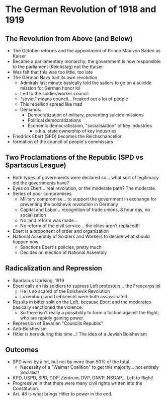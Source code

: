 # The German Revolution of 1918 and 1919
## The Revolution from Above (and Below)
- The October-reforms and the appointment of Prince Max von Baden as Kaiser
- Became a parliamentary monarchy; the government is now responsible to the parliament (Reichstag) not the Kaiser
- Was felt that this was too little, too late
- The German Navy had its own revolution
	- Admirals last minute basically told the sailors to go on a suicide mission for German honor lol
	- Led to the soldier/worker council
	- "soviet" means council... freaked out a lot of people
	- This rebellion spread like mad
	- Demands:
		- Democratization of military, preventing suicide missions
		- Political democratizations
		- Economic democratistaion, "socialisiation" of key industries
			- a.k.a. state ownership of key industries
- Friedrick Ebert (SPD) becomes the Reichschancellor
- formation of the council of people's commissars

## Two Proclamations of the Republic (SPD vs Spartacus League)
- Both types of governments were declared so... what sort of legitimacy did the governments have?
- Eyes on Ebert... real revolution, or the moderate path? The moderate.
- Series of poor compromises
	- Military compromise... to support the government in exchange for preventing the bolshevik revolution in Germany
	- Capital and Labor... recognition of trade unions, 8 hour day, no socialization
	- No land reform was made...
	- No reform of the civil service... the elites aren't replaced!!
- Ebert is a proponent of order and organization
- National Assembly of Soldiers and Workers to decide what should happen now
	- Sanctions Ebert's policies, pretty much
	- Decides on election of National Assembly

## Radicalization and Repression
- Spartacus Uprising, 1919
- Ebert calls on his soldiers to supress Left protesters... the Freecorps lol
	- He is so scared of the Bolshevik Revolution
	- Luxemburg and Liebknecht were both assassinated
- Results in bitter split on the Left, because Ebert and the moderates basically sanctioned the violence.
	- So there isn't really a possibility to form a faction against the Right, who are rapidly gaining power.
- Repression of Bavarian "Councils Republic"
- Anti-Bolshevism
- Hitler is here during this time...! The idea of a Jewish Bolshevism

## Outcomes
- SPD wins by a lot, but not by more than 50% of the total.
	- Necessity of a "Weimar Coalition" to get this majority... not entirely Socialist!
- KPD, USPD, SPD, DDP, Zentrum, DVP, DNVP, NSDAP... Left to Right!
- Progressive in that there were many civil rights written into the Constitution.
- Art. 48 is what brings Hitler to power in the end.